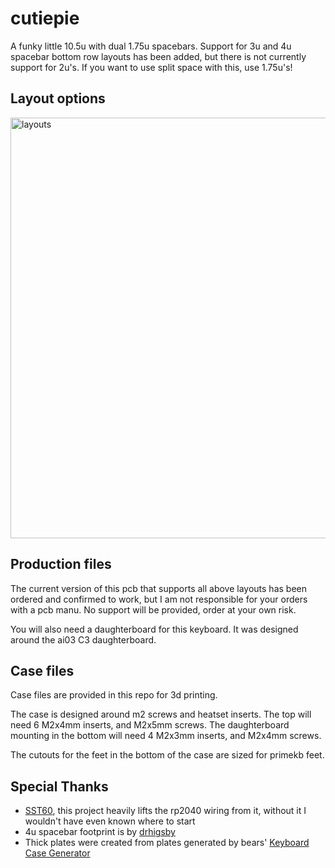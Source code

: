 # cutiepie
A funky little 10.5u with dual 1.75u spacebars. Support for 3u and 4u spacebar bottom row layouts has been added, but there is not currently support for 2u's. If you want to use split space with this, use 1.75u's!

## Layout options
<img width="673" alt="layouts" src="https://user-images.githubusercontent.com/2542062/189012236-82d1c22b-16fd-4c5c-a58e-53a78203e5e6.png">

## Production files
The current version of this pcb that supports all above layouts has been ordered and confirmed to work, but I am not responsible for your orders with a pcb manu. No support will be provided, order at your own risk.

You will also need a daughterboard for this keyboard. It was designed around the ai03 C3 daughterboard.

## Case files
Case files are provided in this repo for 3d printing.

The case is designed around m2 screws and heatset inserts. The top will need 6 M2x4mm inserts, and M2x5mm screws. The daughterboard mounting in the bottom will need 4 M2x3mm inserts, and M2x4mm screws.

The cutouts for the feet in the bottom of the case are sized for primekb feet.

## Special Thanks
- [SST60](https://github.com/dededecline/SST60), this project heavily lifts the rp2040 wiring from it, without it I wouldn't have even known where to start
- 4u spacebar footprint is by [drhigsby](https://github.com/drhigsby)
- Thick plates were created from plates generated by bears' [Keyboard Case Generator](https://github.com/gleorepo/Keyboard-Case-Generator)
